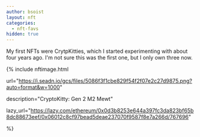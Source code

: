 ```yaml
---
author: bsoist
layout: nft
categories:
  - nft-favs
hidden: true
---
```

My first NFTs were CrytpKitties, which I started experimenting with about four years ago. I'm not sure this was the first one, but I only own three now. 

{% include nftimage.html 

url="https://i.seadn.io/gcs/files/5086f3f1cbe829f54f2f07e2c27d9875.png?auto=format&w=1000"

description="CryptoKitty: Gen 2 M2 Mewt"

lazy_url="https://lazy.com/ethereum/0x0d3b8253e644a397fc3da823bf65b8dc88673eef/0x06012c8cf97bead5deae237070f9587f8e7a266d/767696"

%}

